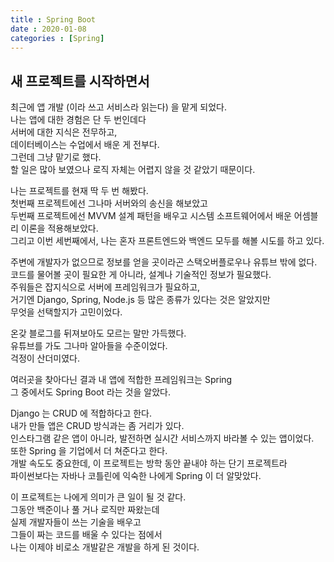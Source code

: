 ```yaml
---
title : Spring Boot
date : 2020-01-08
categories : [Spring]
---
```



## 새 프로젝트를 시작하면서

최근에 앱 개발 (이라 쓰고 서비스라 읽는다) 을 맡게 되었다.  
나는 앱에 대한 경험은 단 두 번인데다  
서버에 대한 지식은 전무하고,  
데이터베이스는 수업에서 배운 게 전부다.  
그런데 그냥 맡기로 했다.  
할 일은 많아 보였으나 로직 자체는 어렵지 않을 것 같았기 때문이다.  

나는 프로젝트를 현재 딱 두 번 해봤다.  
첫번째 프로젝트에선 그나마 서버와의 송신을 해보았고  
두번째 프로젝트에선 MVVM 설계 패턴을 배우고 시스템 소프트웨어에서 배운 어셈블리 이론을 적용해보았다.  
그리고 이번 세번째에서, 나는 혼자 프론트엔드와 백엔드 모두를 해볼 시도를 하고 있다.  

주변에 개발자가 없으므로 정보를 얻을 곳이라곤 스택오버플로우나 유튜브 밖에 없다.  
코드를 물어볼 곳이 필요한 게 아니라, 설계나 기술적인 정보가 필요했다.  
주워들은 잡지식으로 서버에 프레임워크가 필요하고,  
거기엔 Django, Spring, Node.js 등 많은 종류가 있다는 것은 알았지만  
무엇을 선택할지가 고민이었다.  

온갖 블로그를 뒤져보아도 모르는 말만 가득했다.  
유튜브를 가도 그나마 알아들을 수준이었다.  
걱정이 산더미였다.  

여러곳을 찾아다닌 결과 내 앱에 적합한 프레임워크는 Spring  
그 중에서도 Spring Boot 라는 것을 알았다.  

Django 는 CRUD 에 적합하다고 한다.  
내가 만들 앱은 CRUD 방식과는 좀 거리가 있다.  
인스타그램 같은 앱이 아니라, 발전하면 실시간 서비스까지 바라볼 수 있는 앱이었다.  
또한 Spring 을 기업에서 더 쳐준다고 한다.  
개발 속도도 중요한데, 이 프로젝트는 방학 동안 끝내야 하는 단기 프로젝트라  
파이썬보다는 자바나 코틀린에 익숙한 나에게 Spring 이 더 알맞았다.  

이 프로젝트는 나에게 의미가 큰 일이 될 것 같다.  
그동안 백준이나 풀 거나 로직만 짜왔는데  
실제 개발자들이 쓰는 기술을 배우고  
그들이 짜는 코드를 배울 수 있다는 점에서  
나는 이제야 비로소 개발같은 개발을 하게 된 것이다.  

